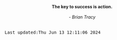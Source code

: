 
<div align="center"><b><span>The key to success is action.</span></b><br><br><i> - Brian Tracy</i></div>
<br><br><kbd>Last updated:Thu Jun 13 12:11:06 2024</kbd>